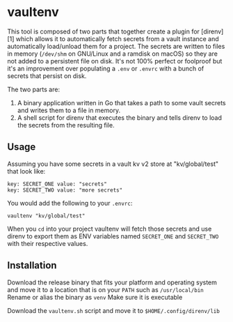 # vaultenv

This tool is composed of two parts that together create a plugin for [direnv][1] which allows it to automatically fetch secrets from a vault instance and automatically load/unload them for a project.
The secrets are written to files in memory (`/dev/shm` on GNU/Linux and a ramdisk on macOS) so they are not added to a persistent file on disk. It's not 100% perfect or foolproof but it's an improvement over
populating a `.env` or `.envrc` with a bunch of secrets that persist on disk.

The two parts are:

1. A binary application written in Go that takes a path to some vault secrets and writes them to a file in memory.
2. A shell script for direnv that executes the binary and tells direnv to load the secrets from the resulting file.

## Usage

Assuming you have some secrets in a vault kv v2 store at "kv/global/test" that look like:

```shell
key: SECRET_ONE value: "secrets"
key: SECRET_TWO value: "more secrets"
```

You would add the following to your `.envrc`:

```shell
vaultenv "kv/global/test"
```

When you `cd` into your project vaultenv will fetch those secrets and use direnv to export them as ENV variables named `SECRET_ONE` and `SECRET_TWO` with their respective values.

## Installation

Download the release binary that fits your platform and operating system and move it to a location that is on your `PATH` such as `/usr/local/bin`
Rename or alias the binary as `venv`
Make sure it is executable

Download the `vaultenv.sh` script and move it to `$HOME/.config/direnv/lib`
